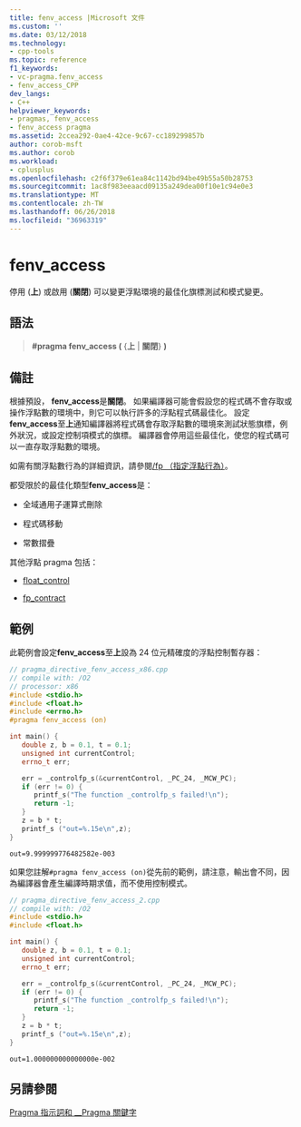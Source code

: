 ```yaml
---
title: fenv_access |Microsoft 文件
ms.custom: ''
ms.date: 03/12/2018
ms.technology:
- cpp-tools
ms.topic: reference
f1_keywords:
- vc-pragma.fenv_access
- fenv_access_CPP
dev_langs:
- C++
helpviewer_keywords:
- pragmas, fenv_access
- fenv_access pragma
ms.assetid: 2ccea292-0ae4-42ce-9c67-cc189299857b
author: corob-msft
ms.author: corob
ms.workload:
- cplusplus
ms.openlocfilehash: c2f6f379e61ea84c1142bd94be49b55a50b28753
ms.sourcegitcommit: 1ac8f983eeaacd09135a249dea00f10e1c94e0e3
ms.translationtype: MT
ms.contentlocale: zh-TW
ms.lasthandoff: 06/26/2018
ms.locfileid: "36963319"
---
```

# <a name="fenvaccess"></a>fenv_access

停用 (**上**) 或啟用 (**關閉**) 可以變更浮點環境的最佳化旗標測試和模式變更。

## <a name="syntax"></a>語法

> **#pragma fenv_access (** {**上** | **關閉**} **)**  

## <a name="remarks"></a>備註

根據預設， **fenv_access**是**關閉**。 如果編譯器可能會假設您的程式碼不會存取或操作浮點數的環境中，則它可以執行許多的浮點程式碼最佳化。 設定**fenv_access**至**上**通知編譯器將程式碼會存取浮點數的環境來測試狀態旗標，例外狀況，或設定控制項模式的旗標。 編譯器會停用這些最佳化，使您的程式碼可以一直存取浮點數的環境。 

如需有關浮點數行為的詳細資訊，請參閱[/fp （指定浮點行為）](../build/reference/fp-specify-floating-point-behavior.md)。

都受限於的最佳化類型**fenv_access**是：

- 全域通用子運算式刪除

- 程式碼移動

- 常數摺疊

其他浮點 pragma 包括：

- [float_control](../preprocessor/float-control.md)

- [fp_contract](../preprocessor/fp-contract.md)

## <a name="examples"></a>範例

此範例會設定**fenv_access**至**上**設為 24 位元精確度的浮點控制暫存器：

```cpp
// pragma_directive_fenv_access_x86.cpp
// compile with: /O2
// processor: x86
#include <stdio.h>
#include <float.h>
#include <errno.h>
#pragma fenv_access (on)

int main() {
   double z, b = 0.1, t = 0.1;
   unsigned int currentControl;
   errno_t err;

   err = _controlfp_s(&currentControl, _PC_24, _MCW_PC);
   if (err != 0) {
      printf_s("The function _controlfp_s failed!\n");
      return -1;
   }
   z = b * t;
   printf_s ("out=%.15e\n",z);
}
```

```Output
out=9.999999776482582e-003
```

如果您註解`#pragma fenv_access (on)`從先前的範例，請注意，輸出會不同，因為編譯器會產生編譯時期求值，而不使用控制模式。

```cpp
// pragma_directive_fenv_access_2.cpp
// compile with: /O2
#include <stdio.h>
#include <float.h>

int main() {
   double z, b = 0.1, t = 0.1;
   unsigned int currentControl;
   errno_t err;

   err = _controlfp_s(&currentControl, _PC_24, _MCW_PC);
   if (err != 0) {
      printf_s("The function _controlfp_s failed!\n");
      return -1;
   }
   z = b * t;
   printf_s ("out=%.15e\n",z);
}
```

```Output
out=1.000000000000000e-002
```

## <a name="see-also"></a>另請參閱

[Pragma 指示詞和 __Pragma 關鍵字](../preprocessor/pragma-directives-and-the-pragma-keyword.md)
